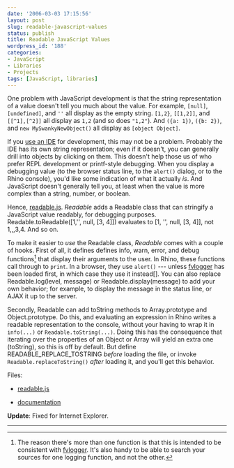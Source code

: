 ```yaml
---
date: '2006-03-03 17:15:56'
layout: post
slug: readable-javascript-values
status: publish
title: Readable JavaScript Values
wordpress_id: '188'
categories:
- JavaScript
- Libraries
- Projects
tags: [JavaScript, libraries]
---
```


One problem with JavaScript development is that the string representation of a value doesn't tell you much about the value.  For example, `[null]`, `[undefined]`, and `''` all display as the empty string.  `[1,2}`, `[[1,2]]`, and `[[^1],[^2]]` all display as `1,2` (and so does `"1,2"`).  And `({a: 1})`, `({b: 2})`, and `new MySwankyNewObject()` all display as `[object Object]`.

<!-- more -->

If you [use an IDE](/archives/2004/11/ides) for development, this may not be a problem.  Probably the IDE has its own string representation; even if it doesn't, you can generally drill into objects by clicking on them.  This doesn't help those us of who prefer REPL development or printf-style debugging.  When you display a debugging value (to the browser status line, to the `alert()` dialog, or to the Rhino console), you'd like some indication of what it actually _is_.  And JavaScript doesn't generally tell you, at least when the value is more complex than a string, number, or boolean.

Hence, [readable.js](/sources/javascript/docs/readable).  _Readable_ adds a Readable class that can stringify a JavaScript value readably, for debugging purposes.  Readable.toReadable([1,'', null, [3, 4]]) evaluates to [1, '', null, [3, 4]], not 1,,,3,4.  And so on.

To make it easier to *use* the Readable class, *Readable* comes with a couple of hooks.  First of all, it defines defines info, warn, error, and debug functions[^1] that display their arguments to the user.  In Rhino, these functions call through to `print`.  In a browser, they use `alert()` --- unless [fvlogger](http://www.alistapart.com/articles/jslogging) has been loaded first, in which case they use it instead[].  You can also replace Readable.log(level, message) or
Readable.display(message) to add your own behavior; for example,
to display the message in the status line, or AJAX it up to the server.

Secondly, Readable can add toString methods to Array.prototype and Object.prototype.  Do this, and evaluating an expression in Rhino writes a readable representation to the console, without your having to wrap it in `info(...)` or `Readable.toString(...)`.  Doing this has the consequence that iterating over the properties of an Object or Array will yield an extra one (toString), so this is off by default.  But define READABLE_REPLACE_TOSTRING *before* loading the file, or invoke `Readable.replaceToString()` *after* loading it, and you'll get this behavior.

Files:

* [readable.js](/sources/javascript/readable.js)

* [documentation](/sources/javascript/docs/readable)

**Update**: Fixed for Internet Explorer.

---

[^1]: The reason there's more than one function is that this is intended to be consistent with [fvlogger](http://www.alistapart.com/articles/jslogging).  It's also handy to be able to search your sources for one logging function, and not the other.

[^2]:  One advantage of including *Readable* even if you're already using fvlogger is that now `info([1,2])` prints something different from `info([[^1],[^2]])`.  Another is that *Readable* extends the fvlogger functions with variadicity: `info(key, '->', value)` works now.  (Without *Readable*, it's equivalent to `info(key)`, except that `value` is also evaluated for effect.)  Finally, you can use *Readable* to extend Rhino with the same logging API.  I use this to write modules --- such as [paths and beziers](/archives/2005/02/javascript-beziers) --- that I test with Rhino and integrate into a UI in the browser.

